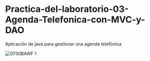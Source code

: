 # Practica-del-laboratorio-03-Agenda-Telefonica-con-MVC-y-DAO
Aplicación de java para gestionar una agenda telefónica

![0730BAWF 1](https://user-images.githubusercontent.com/64827277/81516571-eaafea80-92fd-11ea-82d9-9363dd807081.jpg)
